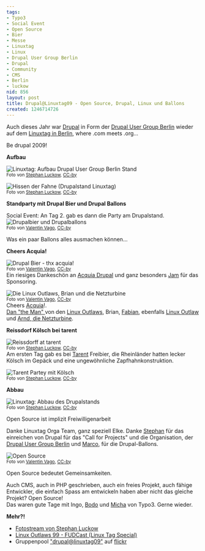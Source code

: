 ```yaml
---
tags:
- Typo3
- Social Event
- Open Source
- Bier
- Messe
- Linuxtag
- Linux
- Drupal User Group Berlin
- Drupal
- Community
- CMS
- Berlin
- luckow
nid: 856
layout: post
title: Drupal@Linuxtag09 - Open Source, Drupal, Linux und Ballons
created: 1246714726
---
```

Auch dieses Jahr war <a href="http://drupal.org">Drupal</a> in Form der <a href="http://drupalberlin.de">Drupal User Group Berlin</a> wieder auf dem <a href="http://www.linuxtag.org/2009/">Linuxtag in Berlin</a>, where  .com meets .org...

Be drupal 2009!


**Aufbau**

<img src="/assets/imgs/linuxtag09/3654868321_d3e401127f.jpg" alt="Linuxtag: Aufbau Drupal User Group Berlin Stand" /><br />
<small>Foto von <a href="http://luckow.org">Stephan Luckow</a>, <a href="http://creativecommons.org/licenses/by/2.0/deed.de">CC-by</a> </small><br />

<!--break-->
<img src="/assets/imgs/linuxtag09/3655667820_16e8f79d16.jpg" alt="Hissen der Fahne (Drupalstand Linuxtag)" /><br />
<small>Foto von <a href="http://twitter.com/luckow">Stephan Luckow</a>, <a href="http://creativecommons.org/licenses/by/2.0/deed.de">CC-by</a> </small><br />

**Standparty mit Drupal Bier und Drupal Ballons**

Social Event: An Tag 2. gab es dann die Party am Drupalstand.
<img src="/assets/imgs/linuxtag09/3662712580_ff36353179.jpg" alt="Drupalbier und Drupalballons" /><br />
<small>Foto von <a href="http://irata.ch">Valentin Vago</a>, <a href="http://creativecommons.org/licenses/by/2.0/deed.de">CC-by</a>  </small><br />

Was ein paar Ballons alles ausmachen können...<br />

**Cheers Acquia!**

<img src="/assets/imgs/linuxtag09/3661909723_e285527f4c.jpg" alt="Drupal Bier - thx acquia!" /><br />
<small>Foto von <a href="http://irata.ch">Valentin Vago</a>, <a href="http://creativecommons.org/licenses/by/2.0/deed.de">CC-by</a>  </small><br />
Ein riesiges Dankeschön an <a href="http://acquia.com">Acquia Drupal</a> und ganz besonders  <a href="http://horncologne.com">Jam</a> für das Sponsoring.

<img src="/assets/imgs/linuxtag09/3661910033_d67961cf6e.jpg" alt="Die Linux Outlaws, Brian und die Netzturbine" /><br />
<small>Foto von <a href="http://irata.ch">Valentin Vago</a>, <a href="http://creativecommons.org/licenses/by/2.0/deed.de">CC-by</a>  </small><br />
Cheers <a href="http://acquia.com">Acquia</a>!.<br />
<a href="http://danlynch.org/">Dan "the Man" </a> von den <a href="http://linuxoutlaws.com/">Linux Outlaws</a>,  Brian, <a href="http://lamerk.org/">Fabian</a>, ebenfalls <a href="http://linuxoutlaws.com/">Linux Outlaw</a> und <a href="http://www.netzturbine.de/">Arnd, die Netzturbine</a>.


**Reissdorf Kölsch bei tarent**

<img src="/assets/imgs/linuxtag09/3672853807_0d820044b8.jpg" alt="Reissdorff at tarent" /><br />
<small>Foto von <a href="http://luckow.org">Stephan Luckow</a>, <a href="http://creativecommons.org/licenses/by/2.0/deed.de">CC-by</a> </small><br />
Am ersten Tag gab es bei <a href="http://tarent.com">Tarent</a> Freibier, die Rheinländer hatten lecker Kölsch im Gepäck und eine ungewöhnliche Zapfhahnkonstruktion.

<img src="/assets/imgs/linuxtag09/3677713871_f719a43d70.jpg" alt="Tarent Partey mit Kölsch" /><br />
<small>Foto von <a href="http://luckow.org">Stephan Luckow</a>, <a href="http://creativecommons.org/licenses/by/2.0/deed.de">CC-by</a> </small><br />

**Abbau**

<img src="/assets/imgs/linuxtag09/3678514240_3989e3df14.jpg" alt="Linuxtag: Abbau des Drupalstands" /><br />
<small>Foto von <a href="http://luckow.org">Stephan Luckow</a>, <a href="http://creativecommons.org/licenses/by/2.0/deed.de">CC-by</a> </small>


Open Source ist implizit Freiwilligenarbeit

Danke Linuxtag Orga Team, ganz speziell Elke. 
Danke <a href="http://luckow.org">Stephan</a> für das einreichen von Drupal für das "Call for Projects" und die Organisation, der <a href="http://drupalberlin.de">Drupal User Group Berlin</a> und <a href="http://www.marco-rademacher.de/">Marco</a>, für die Drupal-Ballons.

<img src="/assets/imgs/linuxtag09/3661911233_d82a07f38d.jpg" alt="Open Source" />
<br />
<small>Foto von <a href="http://irata.ch">Valentin Vago</a>, <a href="http://creativecommons.org/licenses/by/2.0/deed.de">CC-by</a>  </small><br />

Open Source bedeutet Gemeinsamkeiten.

Auch CMS, auch in PHP geschrieben, auch ein freies Projekt, auch fähige Entwickler, die einfach Spass am entwickeln haben aber nicht das gleiche Projekt? Open Source!<br />
Das waren gute Tage mit Ingo, <a href="https://twitter.com/BodoEichstaedt">Bodo</a> und <a href="https://micha-barthel.de/">Micha</a> von Typo3. Gerne wieder.



**Mehr?!**

<ul>
<li><a href="http://www.flickr.com/photos/stephan_luckow/sets/72157620601709753/">Fotostream von Stephan Luckow</a></li>
<li><a href="http://linuxoutlaws.com/podcast/99">Linux Outlaws 99 - FUDCast (Linux Tag Special)</a></li>
<li>Gruppenpool <a href="http://www.flickr.com/groups/drupal-at-linuxtag09/pool/" title="drupal@linuxtag09">"drupal@linuxtag09"</a> auf <a href="http://www.flickr.com/">flickr</a></li>
</ul>
